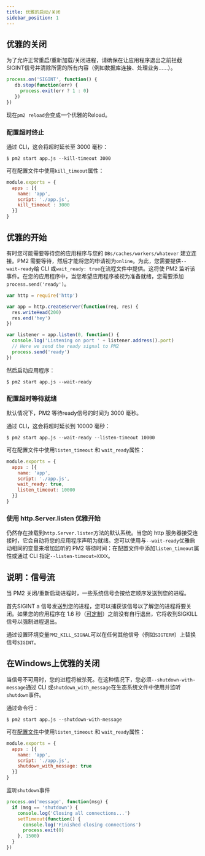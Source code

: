 ```yaml
---
title: 优雅的启动/关闭
sidebar_position: 1
---
```


## 优雅的关闭

为了允许正常重启/重新加载/关闭进程，请确保在让应用程序退出之前拦截SIGINT信号并清除所需的所有内容（例如数据库连接、处理业务……）。

```js
process.on('SIGINT', function() {
   db.stop(function(err) {
     process.exit(err ? 1 : 0)
   })
})
```

现在`pm2 reload`会变成一个优雅的Reload。

### 配置超时终止

通过 CLI，这会将超时延长至 3000 毫秒：

```
$ pm2 start app.js --kill-timeout 3000
```

可在配置文件中使用`kill_timeout`属性：

```js
module.exports = {
  apps : [{
    name: 'app',
    script: './app.js',
    kill_timeout : 3000
  }]
}
```

## 优雅的开始

有时您可能需要等待您的应用程序与您的 `DBs/caches/workers/whatever` 建立连接。PM2 需要等待，然后才能将您的申请视为`online`。为此，您需要提供`--wait-ready`给 CLI 或`wait_ready: true`在流程文件中提供。这将使 PM2 监听该事件。在您的应用程序中，当您希望应用程序被视为准备就绪，您需要添加`process.send('ready')`。

```js
var http = require('http')

var app = http.createServer(function(req, res) {
  res.writeHead(200)
  res.end('hey')
})

var listener = app.listen(0, function() {
  console.log('Listening on port ' + listener.address().port)
  // Here we send the ready signal to PM2
  process.send('ready')
})
```

然后启动应用程序：

```
$ pm2 start app.js --wait-ready
```

### 配置超时等待就绪

默认情况下，PM2 等待ready信号的时间为 3000 毫秒。

通过 CLI，这会将超时延长到 10000 毫秒：

```
$ pm2 start app.js --wait-ready --listen-timeout 10000
```

可在配置文件中使用`listen_timeout` 和 `wait_ready`属性：

```js
module.exports = {
  apps : [{
    name: 'app',
    script: './app.js',
    wait_ready: true,
    listen_timeout: 10000
  }]
}
```

### 使用 http.Server.listen 优雅开始

仍然存在挂载到`http.Server.listen`方法的默认系统。当您的 http 服务器接受连接时，它会自动将您的应用程序声明为就绪。您可以使用与`--wait-ready`优雅启动相同的变量来增加监听的 PM2 等待时间：在配置文件中添加`listen_timeout`属性或通过 CLI 指定`--listen-timeout=XXXX`。

## 说明：信号流

当 PM2 关闭/重新启动进程时，一些系统信号会按给定顺序发送到您的进程。

首先SIGINT a 信号发送到您的进程，您可以捕获该信号以了解您的进程将要关闭。如果您的应用程序在 1.6 秒（[可定制](http://pm2.keymetrics.io/docs/usage/signals-clean-restart/#customize-exit-delay)）之前没有自行退出，它将收到SIGKILL信号以强制进程退出。

通过设置环境变量`PM2_KILL_SIGNAL`可以在任何其他信号（例如`SIGTERM`）上替换信号`SIGINT`。

## 在Windows上优雅的关闭

当信号不可用时，您的进程将被杀死。在这种情况下，您必须`--shutdown-with-message`通过 CLI 或`shutdown_with_message`在生态系统文件中使用并监听`shutdown`事件。

通过命令行：

```
$ pm2 start app.js --shutdown-with-message
```

可在[配置文件](https://pm2.keymetrics.io/docs/usage/application-declaration/)中使用`listen_timeout` 和 `wait_ready`属性：

```js
module.exports = {
  apps : [{
    name: 'app',
    script: './app.js',
    shutdown_with_message: true
  }]
}
```

监听`shutdown`事件

```js
process.on('message', function(msg) {
  if (msg == 'shutdown') {
    console.log('Closing all connections...')
    setTimeout(function() {
      console.log('Finished closing connections')
      process.exit(0)
    }, 1500)
  }
})
```